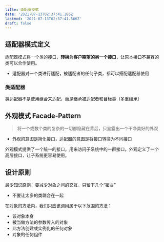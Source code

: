 ```yaml
---
title: 适配器模式
date: '2021-07-13T02:37:41.186Z'
lastmod: '2021-07-13T02:37:41.566Z'
draft: false
---
```


## 适配器模式定义

适配器模式将一个类的接口，**转换为客户期望的另一个接口**，让原本接口不兼容的类可以合作使用。

- 适配器对一个类进行适配，被适配者的任何子类，都可以搭配适配器使用

### 类适配器

类适配器不是使用组合来适配，而是继承被适配者和目标类（多重继承）

## 外观模式 Facade-Pattern

> 将一个或数个类的复杂的一切都隐藏在背后，只显露出一个干净美好的外观

- 外观的意图是简化接口，适配器的意图是将接口转换为不同接口

外观模式提供了一个统一的接口，用来访问子系统中的一群接口，外观定义了一个高层接口，让子系统更容易使用。

## 设计原则

最少知识原则：要减少对象之间的交互，只留下几个“密友”

- 不要让太多的类耦合在一起

在对象的方法内，我们只应该调用属于以下范围的方法：

- 该对象本身
- 被当做方法的参数传入的对象
- 此方法创建或实例化的任何对象
- 对象的任何组件
